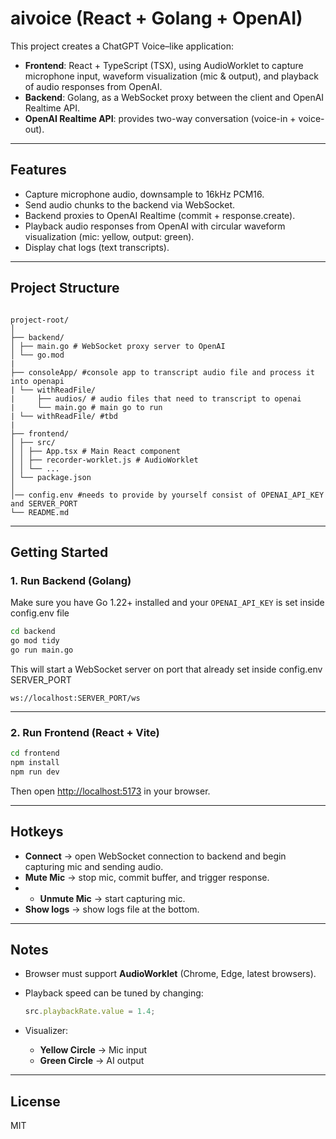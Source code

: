 # aivoice (React + Golang + OpenAI)

This project creates a ChatGPT Voice–like application:
- **Frontend**: React + TypeScript (TSX), using AudioWorklet to capture microphone input, waveform visualization (mic & output), and playback of audio responses from OpenAI.
- **Backend**: Golang, as a WebSocket proxy between the client and OpenAI Realtime API.
- **OpenAI Realtime API**: provides two-way conversation (voice-in + voice-out).

---

## Features
- Capture microphone audio, downsample to 16kHz PCM16.
- Send audio chunks to the backend via WebSocket.
- Backend proxies to OpenAI Realtime (commit + response.create).
- Playback audio responses from OpenAI with circular waveform visualization (mic: yellow, output: green).
- Display chat logs (text transcripts).

---

## Project Structure
```

project-root/
│
├── backend/
│ ├── main.go # WebSocket proxy server to OpenAI
│ └── go.mod
|
├── consoleApp/ #console app to transcript audio file and process it into openapi
| └── withReadFile/
|     ├── audios/ # audio files that need to transcript to openai
|     └── main.go # main go to run
| └── withReadFile/ #tbd
|
├── frontend/
│ ├── src/
│ │ ├── App.tsx # Main React component
│ │ ├── recorder-worklet.js # AudioWorklet
│ │ └── ...
│ └── package.json
│
│── config.env #needs to provide by yourself consist of OPENAI_API_KEY and SERVER_PORT
└── README.md

````

---

## Getting Started

### 1. Run Backend (Golang)
Make sure you have Go 1.22+ installed and your `OPENAI_API_KEY` is set inside config.env file

```bash
cd backend
go mod tidy
go run main.go
````

This will start a WebSocket server on port that already set inside config.env SERVER_PORT

```
ws://localhost:SERVER_PORT/ws
```

---

### 2. Run Frontend (React + Vite)

```bash
cd frontend
npm install
npm run dev
```

Then open [http://localhost:5173](http://localhost:5173) in your browser.

---

## Hotkeys

* **Connect** → open WebSocket connection to backend and begin capturing mic and sending audio.
* **Mute Mic** → stop mic, commit buffer, and trigger response.
* * **Unmute Mic** → start capturing mic.
* **Show logs** → show logs file at the bottom.

---

## Notes

* Browser must support **AudioWorklet** (Chrome, Edge, latest browsers).
* Playback speed can be tuned by changing:

  ```ts
  src.playbackRate.value = 1.4;
  ```
* Visualizer:

  * **Yellow Circle** → Mic input
  * **Green Circle** → AI output

---

## License

MIT
